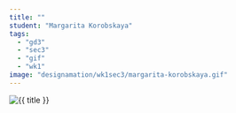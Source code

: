 ```yaml
---
title: ""
student: "Margarita Korobskaya"
tags:
  - "gd3"
  - "sec3"
  - "gif"
  - "wk1"
image: "designamation/wk1sec3/margarita-korobskaya.gif"
---
```


<img src="{{urls.media}}/{{ image }}" alt="{{ title }}"/>


